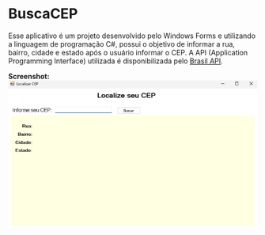 # BuscaCEP

Esse aplicativo é um projeto desenvolvido pelo Windows Forms e utilizando a linguagem de programação C#, possui o objetivo de informar a rua, bairro, cidade e estado após o usuário informar o CEP. A API (Application Programming Interface) utilizada é disponibilizada pelo [Brasil API](https://brasilapi.com.br/).

**Screenshot:**
![](https://github.com/saviotomazb/windows-forms-c-sharp-buscar-cep/blob/master/Captura.png)
